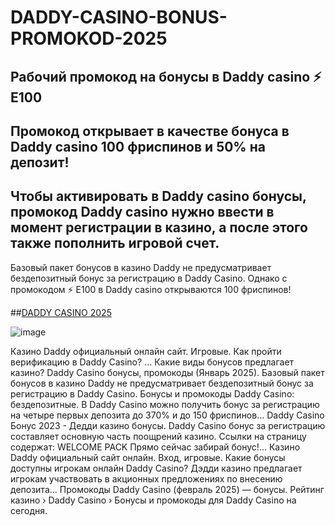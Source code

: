 # DADDY-CASINO-BONUS-PROMOKOD-2025

## Рабочий промокод на бонусы в Daddy casino ⚡️ E100

## Промокод открывает в качестве бонуса в Daddy casino 100 фриспинов и 50% на депозит!

## Чтобы активировать в Daddy casino бонусы, промокод Daddy casino нужно ввести в момент регистрации в казино, а после этого также пополнить игровой счет.

Базовый пакет бонусов в казино Daddy не предусматривает бездепозитный бонус за регистрацию в Daddy Casino. Однако с промокодом ⚡️ E100 в Daddy casino открываются 100 фриспинов!

##[DADDY CASINO 2025](https://linkcasino.ru/daddy_e100)


![image](https://github.com/user-attachments/assets/587cd50d-dbc7-4d52-84ec-d606d25e17a9)


Казино Daddy официальный онлайн сайт. Игровые. Как пройти верификацию в Daddy Casino? ... Какие виды бонусов предлагает казино?
Daddy Casino бонусы, промокоды (Январь 2025). Базовый пакет бонусов в казино Daddy не предусматривает бездепозитный бонус за регистрацию в Daddy Casino.
Бонусы и промокоды Daddy Casino: бездепозитные.
В Daddy Casino можно получить бонус за регистрацию на четыре первых депозита до 370% и до 150 фриспинов...
Daddy Casino Бонус 2023 - Дедди казино бонусы. Daddy Casino бонус за регистрацию составляет основную часть поощрений казино.
Ссылки на страницу содержат: WELCOME PACK Прямо сейчас забирай бонус!...
Казино Daddy официальный сайт онлайн. Вход, игровые. Какие бонусы доступны игрокам онлайн Daddy Casino? Дэдди казино предлагает игрокам участвовать в акционных предложениях по внесению депозита...
Промокоды Daddy Casino (февраль 2025) — бонусы. Рейтинг казино › Daddy Casino › Бонусы и промокоды для Daddy Casino на сегодня.
